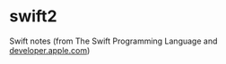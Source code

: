 # swift2
Swift notes (from The Swift Programming Language and [developer.apple.com](https://developer.apple.com/library/ios/documentation/Swift/Conceptual/Swift_Programming_Language/TheBasics.html))
